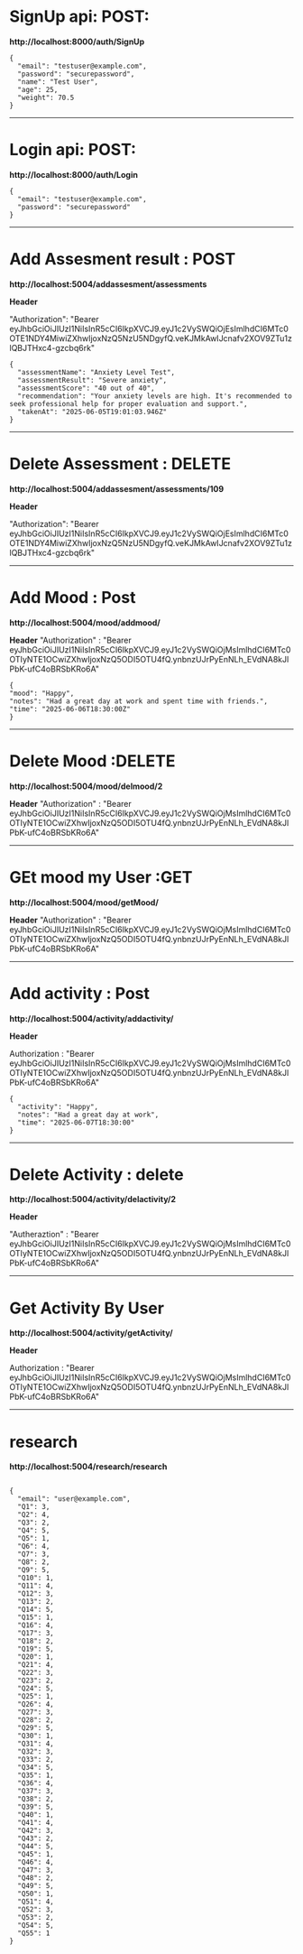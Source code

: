 # SignUp api: POST:

**http://localhost:8000/auth/SignUp**


```
{
  "email": "testuser@example.com",
  "password": "securepassword",
  "name": "Test User",
  "age": 25,
  "weight": 70.5
}

```

---

# Login api: POST:

**http://localhost:8000/auth/Login**


```
{
  "email": "testuser@example.com",
  "password": "securepassword"
}
```


---

# Add Assesment result : POST

**http://localhost:5004/addassesment/assessments**

**Header**

"Authorization":  "Bearer eyJhbGciOiJIUzI1NiIsInR5cCI6IkpXVCJ9.eyJ1c2VySWQiOjEsImlhdCI6MTc0OTE1NDY4MiwiZXhwIjoxNzQ5NzU5NDgyfQ.veKJMkAwIJcnafv2XOV9ZTu1zlQBJTHxc4-gzcbq6rk"

```
{
  "assessmentName": "Anxiety Level Test",
  "assessmentResult": "Severe anxiety",
  "assessmentScore": "40 out of 40",
  "recommendation": "Your anxiety levels are high. It's recommended to seek professional help for proper evaluation and support.",
  "takenAt": "2025-06-05T19:01:03.946Z"
}
```


---


# Delete Assessment : DELETE

**http://localhost:5004/addassesment/assessments/109**


**Header**

"Authorization":  "Bearer eyJhbGciOiJIUzI1NiIsInR5cCI6IkpXVCJ9.eyJ1c2VySWQiOjEsImlhdCI6MTc0OTE1NDY4MiwiZXhwIjoxNzQ5NzU5NDgyfQ.veKJMkAwIJcnafv2XOV9ZTu1zlQBJTHxc4-gzcbq6rk"


---



# Add Mood  : Post

**http://localhost:5004/mood/addmood/**


**Header**
"Authorization" : "Bearer eyJhbGciOiJIUzI1NiIsInR5cCI6IkpXVCJ9.eyJ1c2VySWQiOjMsImlhdCI6MTc0OTIyNTE1OCwiZXhwIjoxNzQ5ODI5OTU4fQ.ynbnzUJrPyEnNLh_EVdNA8kJlPbK-ufC4oBRSbKRo6A"



```
{
"mood": "Happy",
"notes": "Had a great day at work and spent time with friends.",
"time": "2025-06-06T18:30:00Z"
}
```

---


# Delete Mood :DELETE

**http://localhost:5004/mood/delmood/2**

**Header**
"Authorization" : "Bearer eyJhbGciOiJIUzI1NiIsInR5cCI6IkpXVCJ9.eyJ1c2VySWQiOjMsImlhdCI6MTc0OTIyNTE1OCwiZXhwIjoxNzQ5ODI5OTU4fQ.ynbnzUJrPyEnNLh_EVdNA8kJlPbK-ufC4oBRSbKRo6A"



---


# GEt mood my User :GET

**http://localhost:5004/mood/getMood/**

**Header**
"Authorization" : "Bearer eyJhbGciOiJIUzI1NiIsInR5cCI6IkpXVCJ9.eyJ1c2VySWQiOjMsImlhdCI6MTc0OTIyNTE1OCwiZXhwIjoxNzQ5ODI5OTU4fQ.ynbnzUJrPyEnNLh_EVdNA8kJlPbK-ufC4oBRSbKRo6A"


---






# Add activity : Post 

**http://localhost:5004/activity/addactivity/**

**Header**

Authorization : "Bearer eyJhbGciOiJIUzI1NiIsInR5cCI6IkpXVCJ9.eyJ1c2VySWQiOjMsImlhdCI6MTc0OTIyNTE1OCwiZXhwIjoxNzQ5ODI5OTU4fQ.ynbnzUJrPyEnNLh_EVdNA8kJlPbK-ufC4oBRSbKRo6A"



```
{
  "activity": "Happy",
  "notes": "Had a great day at work",
  "time": "2025-06-07T18:30:00"
}

```


---


# Delete Activity : delete

**http://localhost:5004/activity/delactivity/2**


**Header**

"Autheraztion" : "Bearer eyJhbGciOiJIUzI1NiIsInR5cCI6IkpXVCJ9.eyJ1c2VySWQiOjMsImlhdCI6MTc0OTIyNTE1OCwiZXhwIjoxNzQ5ODI5OTU4fQ.ynbnzUJrPyEnNLh_EVdNA8kJlPbK-ufC4oBRSbKRo6A"


---



# Get Activity By User 


**http://localhost:5004/activity/getActivity/**


**Header**

Authorization : "Bearer eyJhbGciOiJIUzI1NiIsInR5cCI6IkpXVCJ9.eyJ1c2VySWQiOjMsImlhdCI6MTc0OTIyNTE1OCwiZXhwIjoxNzQ5ODI5OTU4fQ.ynbnzUJrPyEnNLh_EVdNA8kJlPbK-ufC4oBRSbKRo6A"




---



 





# research

**http://localhost:5004/research/research**

```

{
  "email": "user@example.com",
  "Q1": 3,
  "Q2": 4,
  "Q3": 2,
  "Q4": 5,
  "Q5": 1,
  "Q6": 4,
  "Q7": 3,
  "Q8": 2,
  "Q9": 5,
  "Q10": 1,
  "Q11": 4,
  "Q12": 3,
  "Q13": 2,
  "Q14": 5,
  "Q15": 1,
  "Q16": 4,
  "Q17": 3,
  "Q18": 2,
  "Q19": 5,
  "Q20": 1,
  "Q21": 4,
  "Q22": 3,
  "Q23": 2,
  "Q24": 5,
  "Q25": 1,
  "Q26": 4,
  "Q27": 3,
  "Q28": 2,
  "Q29": 5,
  "Q30": 1,
  "Q31": 4,
  "Q32": 3,
  "Q33": 2,
  "Q34": 5,
  "Q35": 1,
  "Q36": 4,
  "Q37": 3,
  "Q38": 2,
  "Q39": 5,
  "Q40": 1,
  "Q41": 4,
  "Q42": 3,
  "Q43": 2,
  "Q44": 5,
  "Q45": 1,
  "Q46": 4,
  "Q47": 3,
  "Q48": 2,
  "Q49": 5,
  "Q50": 1,
  "Q51": 4,
  "Q52": 3,
  "Q53": 2,
  "Q54": 5,
  "Q55": 1
}
```